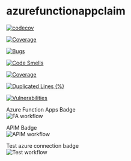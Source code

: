 # azurefunctionappclaim

[![codecov](https://codecov.io/gh/valbengalon/AzureFunctionsGithubActions/branch/main/graph/badge.svg?token=IRVHOUOX4Z)](https://codecov.io/gh/valbengalon/AzureFunctionsGithubActions)

[![Coverage](https://raw.githubusercontent.com/valbengalon/azurefunctionappclaim/main/coverage/badge_linecoverage.svg)](https://htmlpreview.github.io/?https://raw.githubusercontent.com/valbengalon/azurefunctionappclaim/main/coverage/index.html)

[![Bugs](https://sonarcloud.io/api/project_badges/measure?project=valbengalon_azurefunctionappclaim&metric=bugs)](https://sonarcloud.io/summary/new_code?id=valbengalon_azurefunctionappclaim)

[![Code Smells](https://sonarcloud.io/api/project_badges/measure?project=valbengalon_azurefunctionappclaim&metric=code_smells)](https://sonarcloud.io/summary/new_code?id=valbengalon_azurefunctionappclaim)

[![Coverage](https://sonarcloud.io/api/project_badges/measure?project=valbengalon_azurefunctionappclaim&metric=coverage)](https://sonarcloud.io/summary/new_code?id=valbengalon_azurefunctionappclaim)

[![Duplicated Lines (%)](https://sonarcloud.io/api/project_badges/measure?project=valbengalon_azurefunctionappclaim&metric=duplicated_lines_density)](https://sonarcloud.io/summary/new_code?id=valbengalon_azurefunctionappclaim) 

[![Vulnerabilities](https://sonarcloud.io/api/project_badges/measure?project=valbengalon_azurefunctionappclaim&metric=vulnerabilities)](https://sonarcloud.io/summary/new_code?id=valbengalon_azurefunctionappclaim)  

Azure Function Apps Badge <br>
![FA workflow](https://github.com/valbengalon/azurefunctionappclaim/actions/workflows/GitActions-FA.yml/badge.svg)

APIM Badge <br>
![APIM workflow](https://github.com/valbengalon/azurefunctionappclaim/actions/workflows/GitActions-APIM.yml/badge.svg)

Test azure connection badge <br>
![Test workflow](https://github.com/valbengalon/azurefunctionappclaim/actions/workflows/GitActions-TestAzureLogin.yml/badge.svg)
